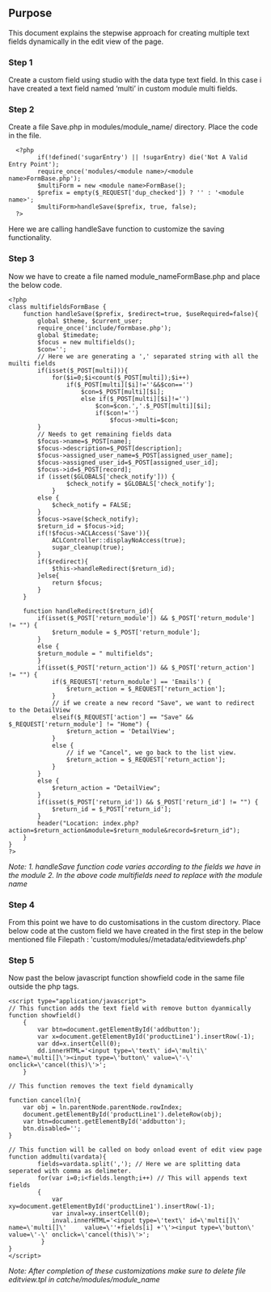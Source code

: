 ## Purpose
This document explains the stepwise approach for creating multiple text fields dynamically in the edit view of the page. 

### Step 1
Create a custom field using studio with the data type text field. In this case i have created a text field named ‘multi’ in custom module multi fields.

### Step 2
Create a file Save.php in modules/module_name/ directory. Place the code in the file.

```
  <?php 
        if(!defined('sugarEntry') || !sugarEntry) die('Not A Valid Entry Point');
        require_once('modules/<module name>/<module name>FormBase.php');
        $multiForm = new <module name>FormBase();
        $prefix = empty($_REQUEST['dup_checked']) ? '' : '<module name>';
        $multiForm>handleSave($prefix, true, false);
  ?>
```
Here we are calling handleSave function to customize the saving functionality.

### Step 3
Now we have to create a file named module_nameFormBase.php and place the below code.
```
<?php
class multifieldsFormBase {
    function handleSave($prefix, $redirect=true, $useRequired=false){
        global $theme, $current_user;
        require_once('include/formbase.php');
        global $timedate;
        $focus = new multifields();
        $con='';
        // Here we are generating a ',' separated string with all the muilti fields
        if(isset($_POST[multi])){
            for($i=0;$i<count($_POST[multi]);$i++)
                if($_POST[multi][$i]!=''&&$con=='')
                    $con=$_POST[multi][$i];
                    else if($_POST[multi][$i]!='')
                        $con=$con.','.$_POST[multi][$i];
                        if($con!='')
                            $focus->multi=$con;
        }
        // Needs to get remaining fields data
        $focus->name=$_POST[name];
        $focus->description=$_POST[description];
        $focus->assigned_user_name=$_POST[assigned_user_name];
        $focus->assigned_user_id=$_POST[assigned_user_id];
        $focus->id=$_POST[record];
        if (isset($GLOBALS['check_notify'])) {
                $check_notify = $GLOBALS['check_notify'];
            }
        else {
            $check_notify = FALSE;
        }
        $focus->save($check_notify);
        $return_id = $focus->id;
        if(!$focus->ACLAccess('Save')){
            ACLController::displayNoAccess(true);
            sugar_cleanup(true);
        }
        if($redirect){
            $this->handleRedirect($return_id);
        }else{
            return $focus;
        }
    }

    function handleRedirect($return_id){
        if(isset($_POST['return_module']) && $_POST['return_module'] != "") {
        	$return_module = $_POST['return_module'];
        }
        else {
        $return_module = " multifields";
        }
        if(isset($_POST['return_action']) && $_POST['return_action'] != "") {
            if($_REQUEST['return_module'] == 'Emails') {
                $return_action = $_REQUEST['return_action'];
            }
	        // if we create a new record "Save", we want to redirect to the DetailView
	        elseif($_REQUEST['action'] == "Save" && $_REQUEST['return_module'] != "Home") {
	            $return_action = 'DetailView';
	        }
	        else {
	            // if we "Cancel", we go back to the list view.
	            $return_action = $_REQUEST['return_action'];
	        }
        }
        else {
        	$return_action = "DetailView";
        }
        if(isset($_POST['return_id']) && $_POST['return_id'] != "") {
        	$return_id = $_POST['return_id'];
        }
        header("Location: index.php?action=$return_action&module=$return_module&record=$return_id");
    }
}
?>
```
*Note: 
       1. handleSave function code varies according to the fields we have in the module
       2. In the above code multifields need to replace with the module name*

### Step 4
From this point we have to do customisations in the custom directory. Place below code at the custom field we have created in the first step in the below mentioned file
Filepath : 'custom/modules/<module name>/metadata/editviewdefs.php'

### Step 5
Now past the below javascript function showfield code in the same file outside the php tags.

```
<script type="application/javascript">
// This function adds the text field with remove button dyanmically
function showfield()
	{
    	var btn=document.getElementById('addbutton');
    	var x=document.getElementById('productLine1').insertRow(-1);
    	var dd=x.insertCell(0);
    	dd.innerHTML='<input type=\'text\' id=\'multi\' name=\'multi[]\'><input type=\'button\' value=\'-\' onclick=\'cancel(this)\'>';
	}

// This function removes the text field dynamically

function cancel(ln){
	var obj = ln.parentNode.parentNode.rowIndex;
	document.getElementById('productLine1').deleteRow(obj);
	var btn=document.getElementById('addbutton');
	btn.disabled='';
}

// This function will be called on body onload event of edit view page
function addmulti(vardata){
    	fields=vardata.split(','); // Here we are splitting data seperated with comma as delimeter.
   		for(var i=0;i<fields.length;i++) // This will appends text fields 
   		{
   			var xy=document.getElementById('productLine1').insertRow(-1);
   			var inval=xy.insertCell(0);
   			inval.innerHTML='<input type=\'text\' id=\'multi[]\' name=\'multi[]\'     value=\''+fields[i] +'\'><input type=\'button\' value=\'-\' onclick=\'cancel(this)\'>';   	 
   		 }
}    
</script>

```
*Note: After completion of these customizations make sure to delete file editview.tpl in catche/modules/module_name*
